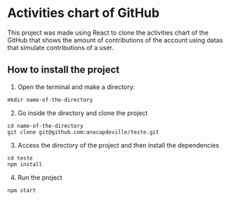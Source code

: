# Activities chart of GitHub

This project was made using React to clone the activities chart of the GitHub that shows the amount of contributions of the account using datas that simulate contributions of a user.

## How to install the project

1. Open the terminal and make a directory:

```
mkdir name-of-the-directory
```

2. Go inside the directory and clone the project

```
cd name-of-the-directory
git clone git@github.com:anacapdeville/teste.git
```

3. Access the directory of the project and then install the dependencies
```
cd teste
npm install
```

4. Run the project
```
npm start
```